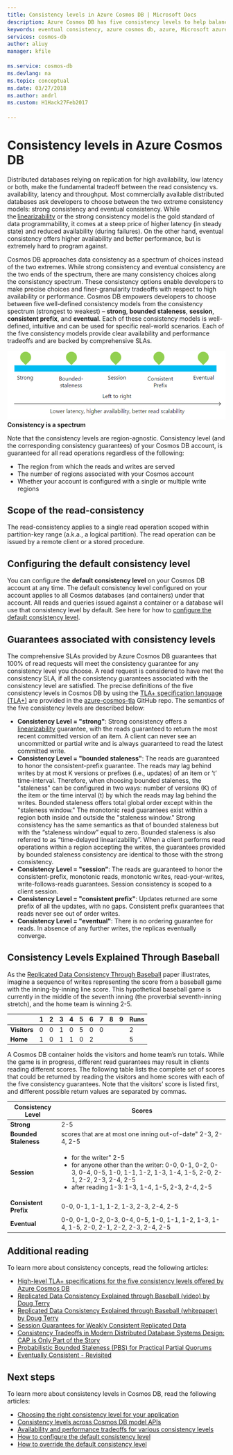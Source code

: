 ```yaml
---
title: Consistency levels in Azure Cosmos DB | Microsoft Docs
description: Azure Cosmos DB has five consistency levels to help balance eventual consistency, availability, and latency trade-offs.
keywords: eventual consistency, azure cosmos db, azure, Microsoft azure
services: cosmos-db
author: aliuy
manager: kfile

ms.service: cosmos-db
ms.devlang: na
ms.topic: conceptual
ms.date: 03/27/2018
ms.author: andrl
ms.custom: H1Hack27Feb2017

---
```

# Consistency levels in Azure Cosmos DB

Distributed databases relying on replication for high availability, low latency or both, make the fundamental tradeoff between the read consistency vs. availability, latency and throughput. Most commercially available distributed databases ask developers to choose between the two extreme consistency models: strong consistency and eventual consistency. While the [linearizability](http://cs.brown.edu/~mph/HerlihyW90/p463-herlihy.pdf) or the strong consistency model is the gold standard of data programmability, it comes at a steep price of higher latency (in steady state) and reduced availability (during failures). On the other hand, eventual consistency offers higher availability and better performance, but is extremely hard to program against.

Cosmos DB approaches data consistency as a spectrum of choices instead of the two extremes. While strong consistency and eventual consistency are the two ends of the spectrum, there are many consistency choices along the consistency spectrum. These consistency options enable developers to make precise choices and finer-granularity tradeoffs with respect to high availability or performance. Cosmos DB empowers developers to choose between five well-defined consistency models from the consistency spectrum (strongest to weakest) – **strong**, **bounded staleness**, **session**, **consistent prefix**, and **eventual**. Each of these consistency models is well-defined, intuitive and can be used for specific real-world scenarios. Each of the five consistency models provide clear availability and performance tradeoffs and are backed by comprehensive SLAs.

![Consistency is a spectrum](./media/consistency-levels/five-consistency-levels.png)
**Consistency is a spectrum**

Note that the consistency levels are region-agnostic. Consistency level (and the corresponding consistency guarantees) of your Cosmos DB account, is guaranteed for all read operations regardless of the following:

- The region from which the reads and writes are served
- The number of regions associated with your Cosmos account
- Whether your account is configured with a single or multiple write regions

## Scope of the read-consistency

The read-consistency applies to a single read operation scoped within partition-key range (a.k.a., a logical partition). The read operation can be issued by a remote client or a stored procedure.

## Configuring the default consistency level

You can configure the **default consistency level** on your Cosmos DB account at any time. The default consistency level configured on your account applies to all Cosmos databases (and containers) under that account. All reads and queries issued against a container or a database will use that  consistency level by default. See here for how to [configure the default consistency level](how-to-manage-consistency.md#configure-the-default-consistency-level).

## Guarantees associated with consistency levels

The comprehensive SLAs provided by Azure Cosmos DB guarantees that 100% of read requests will meet the consistency guarantee for any consistency level you choose. A read request is considered to have met the consistency SLA, if all the consistency guarantees associated with the consistency level are satisfied. The precise definitions of the five consistency levels in Cosmos DB by using the [TLA+ specification language (TLA+)](http://lamport.azurewebsites.net/tla/tla.html) are provided in the [azure-cosmos-tla](https://github.com/Azure/azure-cosmos-tla) GitHub repo. The semantics of the five consistency levels are described below:

- **Consistency Level = "strong"**: Strong consistency offers a [linearizability](https://aphyr.com/posts/313-strong-consistency-models) guarantee, with the reads guaranteed to return the most recent committed version of an item. A client can never see an uncommitted or partial write and is always guaranteed to read the latest committed write.
- **Consistency Level = "bounded staleness"**: The reads are guaranteed to honor the consistent-prefix guarantee. The reads may lag behind writes by at most K versions or prefixes (i.e., updates) of an item or ‘t’ time-interval. Therefore, when choosing bounded staleness, the "staleness" can be configured in two ways: number of versions (K) of the item or the time interval (t) by which the reads may lag behind the writes. Bounded staleness offers total global order except within the "staleness window." The monotonic read guarantees exist within a region both inside and outside the "staleness window." Strong consistency has the same semantics as that of bounded staleness but with the “staleness window” equal to zero. Bounded staleness is also referred to as “time-delayed linearizability”. When a client performs read operations within a region accepting the writes, the guarantees provided by bounded staleness consistency are identical to those with the strong consistency.
- **Consistency Level = "session"**: The reads are guaranteed to honor the consistent-prefix, monotonic reads, monotonic writes, read-your-writes, write-follows-reads guarantees. Session consistency is scoped to a client session.
- **Consistency Level = "consistent prefix"**: Updates returned are some prefix of all the updates, with no gaps. Consistent prefix guarantees that reads never see out of order writes.
- **Consistency Level = "eventual"**: There is no ordering guarantee for reads. In absence of any further writes, the replicas eventually converge.

## Consistency Levels Explained Through Baseball

As the [Replicated Data Consistency Through Baseball](https://www.microsoft.com/en-us/research/wp-content/uploads/2011/10/ConsistencyAndBaseballReport.pdf) paper illustrates, imagine a sequence of writes representing the score from a baseball game with the inning-by-inning line score. This hypothetical baseball game is currently in the middle of the seventh inning (the proverbial seventh-inning stretch), and the home team is winning 2-5.

| | **1** | **2** | **3** | **4** | **5** | **6** | **7** | **8** | **9** | **Runs** |
| - | - | - | - | - | - | - | - | - | - | - |
| **Visitors** | 0 | 0 | 1 | 0 | 5 | 0 | 0 |  |  | 2 |
| **Home** | 1 | 0 | 1 | 1 | 0 | 2 |  |  |  | 5 |

A Cosmos DB container holds the visitors and home team’s run totals. While the game is in progress, different read guarantees may result in clients reading different scores. The following table lists the complete set of scores that could be returned by reading the visitors and home scores with each of the five consistency guarantees. Note that the visitors’ score is listed first, and different possible return values are separated by commas.

| **Consistency Level** | **Scores** |
| - | - |
| **Strong** | 2-5 |
| **Bounded Staleness** | scores that are at most one inning out-of-date" 2-3, 2-4, 2-5 |
| **Session** | <ul><li>for the writer" 2-5</li><li> for anyone other than the writer: 0-0, 0-1, 0-2, 0-3, 0-4, 0-5, 1-0, 1-1, 1-2, 1-3, 1-4, 1-5, 2-0, 2-1, 2-2, 2-3, 2-4, 2-5</li><li>after reading 1-3:  1-3, 1-4, 1-5, 2-3, 2-4, 2-5</li> |
| **Consistent Prefix** | 0-0, 0-1, 1-1, 1-2, 1-3, 2-3, 2-4, 2-5 |
| **Eventual** | 0-0, 0-1, 0-2, 0-3, 0-4, 0-5, 1-0, 1-1, 1-2, 1-3, 1-4, 1-5, 2-0, 2-1, 2-2, 2-3, 2-4, 2-5 |

## Additional reading

To learn more about consistency concepts, read the following articles:

- [High-level TLA+ specifications for the five consistency levels offered by Azure Cosmos DB](https://github.com/Azure/azure-cosmos-tla)
- [Replicated Data Consistency Explained through Baseball (video) by Doug Terry](https://www.youtube.com/watch?v=gluIh8zd26I)
- [Replicated Data Consistency Explained through Baseball (whitepaper) by Doug Terry](https://www.microsoft.com/en-us/research/publication/replicated-data-consistency-explained-through-baseball/?from=http%3A%2F%2Fresearch.microsoft.com%2Fpubs%2F157411%2Fconsistencyandbaseballreport.pdf)
- [Session Guarantees for Weakly Consistent Replicated Data](https://dl.acm.org/citation.cfm?id=383631)
- [Consistency Tradeoffs in Modern Distributed Database Systems Design: CAP is Only Part of the Story](https://www.computer.org/web/csdl/index/-/csdl/mags/co/2012/02/mco2012020037-abs.html)
- [Probabilistic Bounded Staleness (PBS) for Practical Partial Quorums](http://vldb.org/pvldb/vol5/p776_peterbailis_vldb2012.pdf)
- [Eventually Consistent - Revisited](https://www.allthingsdistributed.com/2008/12/eventually_consistent.html)

## Next steps

To learn more about consistency levels in Cosmos DB, read the following articles:

* [Choosing the right consistency level for your application](consistency-levels-choosing.md)
* [Consistency levels across Cosmos DB model APIs](consistency-levels-across-apis.md)
* [Availability and performance tradeoffs for various consistency levels](consistency-levels-tradeoffs.md)
* [How to configure the default consistency level](how-to-manage-consistency.md#configure-the-default-consistency-level)
* [How to override the default consistency level](how-to-manage-consistency.md#override-the-default-consistency-level)

